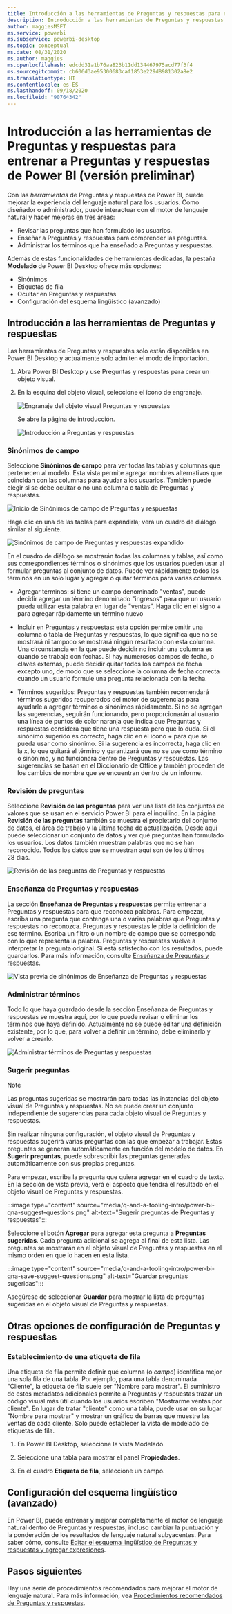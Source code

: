 ```yaml
---
title: Introducción a las herramientas de Preguntas y respuestas para entrenar a Preguntas y respuestas de Power BI (versión preliminar)
description: Introducción a las herramientas de Preguntas y respuestas de Power BI
author: maggiesMSFT
ms.service: powerbi
ms.subservice: powerbi-desktop
ms.topic: conceptual
ms.date: 08/31/2020
ms.author: maggies
ms.openlocfilehash: edcdd31a1b76aa823b11dd134467975acd77f3f4
ms.sourcegitcommit: cb606d3ae95300683caf1853e229d8981302a8e2
ms.translationtype: HT
ms.contentlocale: es-ES
ms.lasthandoff: 09/18/2020
ms.locfileid: "90764342"
---
```

# <a name="intro-to-qa-tooling-to-train-power-bi-qa-preview"></a>Introducción a las herramientas de Preguntas y respuestas para entrenar a Preguntas y respuestas de Power BI (versión preliminar)

Con las *herramientas* de Preguntas y respuestas de Power BI, puede mejorar la experiencia del lenguaje natural para los usuarios. Como diseñador o administrador, puede interactuar con el motor de lenguaje natural y hacer mejoras en tres áreas: 

- Revisar las preguntas que han formulado los usuarios.
- Enseñar a Preguntas y respuestas para comprender las preguntas.
- Administrar los términos que ha enseñado a Preguntas y respuestas.

Además de estas funcionalidades de herramientas dedicadas, la pestaña **Modelado** de Power BI Desktop ofrece más opciones:  

- Sinónimos
- Etiquetas de fila
- Ocultar en Preguntas y respuestas
- Configuración del esquema lingüístico (avanzado)

## <a name="get-started-with-qa-tooling"></a>Introducción a las herramientas de Preguntas y respuestas

Las herramientas de Preguntas y respuestas solo están disponibles en Power BI Desktop y actualmente solo admiten el modo de importación.

1. Abra Power BI Desktop y use Preguntas y respuestas para crear un objeto visual. 
2. En la esquina del objeto visual, seleccione el icono de engranaje. 

    ![Engranaje del objeto visual Preguntas y respuestas](media/q-and-a-tooling-intro/qna-visual-gear.png)

    Se abre la página de introducción.  

    ![Introducción a Preguntas y respuestas](media/q-and-a-tooling-intro/qna-tooling-dialog.png)

### <a name="field-synonyms"></a>Sinónimos de campo

Seleccione **Sinónimos de campo** para ver todas las tablas y columnas que pertenecen al modelo. Esta vista permite agregar nombres alternativos que coincidan con las columnas para ayudar a los usuarios. También puede elegir si se debe ocultar o no una columna o tabla de Preguntas y respuestas.

![Inicio de Sinónimos de campo de Preguntas y respuestas](media/q-and-a-tooling-intro/qna-tooling-field-synonyms-home.png)

Haga clic en una de las tablas para expandirla; verá un cuadro de diálogo similar al siguiente.

![Sinónimos de campo de Preguntas y respuestas expandido](media/q-and-a-tooling-intro/qna-tooling-field-synonyms-expanded.png)

En el cuadro de diálogo se mostrarán todas las columnas y tablas, así como sus correspondientes términos o sinónimos que los usuarios pueden usar al formular preguntas al conjunto de datos. Puede ver rápidamente todos los términos en un solo lugar y agregar o quitar términos para varias columnas. 

- Agregar términos: si tiene un campo denominado "ventas", puede decidir agregar un término denominado "ingresos" para que un usuario pueda utilizar esta palabra en lugar de "ventas". Haga clic en el signo + para agregar rápidamente un término nuevo

- Incluir en Preguntas y respuestas: esta opción permite omitir una columna o tabla de Preguntas y respuestas, lo que significa que no se mostrará ni tampoco se mostrará ningún resultado con esta columna. Una circunstancia en la que puede decidir no incluir una columna es cuando se trabaja con fechas. Si hay numerosos campos de fecha, o claves externas, puede decidir quitar todos los campos de fecha excepto uno, de modo que se seleccione la columna de fecha correcta cuando un usuario formule una pregunta relacionada con la fecha.

- Términos sugeridos: Preguntas y respuestas también recomendará términos sugeridos recuperados del motor de sugerencias para ayudarle a agregar términos o sinónimos rápidamente. Si no se agregan las sugerencias, seguirán funcionando, pero proporcionarán al usuario una línea de puntos de color naranja que indica que Preguntas y respuestas considera que tiene una respuesta pero que lo duda. Si el sinónimo sugerido es correcto, haga clic en el icono + para que se pueda usar como sinónimo. Si la sugerencia es incorrecta, haga clic en la x, lo que quitará el término y garantizará que no se use como término o sinónimo, y no funcionará dentro de Preguntas y respuestas. Las sugerencias se basan en el Diccionario de Office y también proceden de los cambios de nombre que se encuentran dentro de un informe.

### <a name="review-questions"></a>Revisión de preguntas

Seleccione **Revisión de las preguntas** para ver una lista de los conjuntos de valores que se usan en el servicio Power BI para el inquilino. En la página **Revisión de las preguntas** también se muestra el propietario del conjunto de datos, el área de trabajo y la última fecha de actualización. Desde aquí puede seleccionar un conjunto de datos y ver qué preguntas han formulado los usuarios. Los datos también muestran palabras que no se han reconocido. Todos los datos que se muestran aquí son de los últimos 28 días.

![Revisión de las preguntas de Preguntas y respuestas](media/q-and-a-tooling-intro/qna-tooling-review-questions.png)

### <a name="teach-qa"></a>Enseñanza de Preguntas y respuestas

La sección **Enseñanza de Preguntas y respuestas** permite entrenar a Preguntas y respuestas para que reconozca palabras. Para empezar, escriba una pregunta que contenga una o varias palabras que Preguntas y respuestas no reconozca. Preguntas y respuestas le pide la definición de ese término. Escriba un filtro o un nombre de campo que se corresponda con lo que representa la palabra. Preguntas y respuestas vuelve a interpretar la pregunta original. Si está satisfecho con los resultados, puede guardarlos. Para más información, consulte [Enseñanza de Preguntas y respuestas](q-and-a-tooling-teach-q-and-a.md).

![Vista previa de sinónimos de Enseñanza de Preguntas y respuestas](media/q-and-a-tooling-intro/qna-tooling-teach-fixpreview.png)

### <a name="manage-terms"></a>Administrar términos

Todo lo que haya guardado desde la sección Enseñanza de Preguntas y respuestas se muestra aquí, por lo que puede revisar o eliminar los términos que haya definido. Actualmente no se puede editar una definición existente, por lo que, para volver a definir un término, debe eliminarlo y volver a crearlo.

![Administrar términos de Preguntas y respuestas](media/q-and-a-tooling-intro/qna-manage-terms.png)

### <a name="suggest-questions"></a>Sugerir preguntas

> [!NOTE]
> Las preguntas sugeridas se mostrarán para todas las instancias del objeto visual de Preguntas y respuestas. No se puede crear un conjunto independiente de sugerencias para cada objeto visual de Preguntas y respuestas.
> 
> 

Sin realizar ninguna configuración, el objeto visual de Preguntas y respuestas sugerirá varias preguntas con las que empezar a trabajar. Estas preguntas se generan automáticamente en función del modelo de datos. En **Sugerir preguntas**, puede sobrescribir las preguntas generadas automáticamente con sus propias preguntas.

Para empezar, escriba la pregunta que quiera agregar en el cuadro de texto. En la sección de vista previa, verá el aspecto que tendrá el resultado en el objeto visual de Preguntas y respuestas. 

:::image type="content" source="media/q-and-a-tooling-intro/power-bi-qna-suggest-questions.png" alt-text="Sugerir preguntas de Preguntas y respuestas":::
 
Seleccione el botón **Agregar** para agregar esta pregunta a **Preguntas sugeridas**. Cada pregunta adicional se agrega al final de esta lista. Las preguntas se mostrarán en el objeto visual de Preguntas y respuestas en el mismo orden en que lo hacen en esta lista. 

:::image type="content" source="media/q-and-a-tooling-intro/power-bi-qna-save-suggest-questions.png" alt-text="Guardar preguntas sugeridas":::
 
Asegúrese de seleccionar **Guardar** para mostrar la lista de preguntas sugeridas en el objeto visual de Preguntas y respuestas. 

## <a name="other-qa-settings"></a>Otras opciones de configuración de Preguntas y respuestas

### <a name="set-a-row-label"></a>Establecimiento de una etiqueta de fila

Una etiqueta de fila permite definir qué columna (o *campo*) identifica mejor una sola fila de una tabla. Por ejemplo, para una tabla denominada "Cliente", la etiqueta de fila suele ser "Nombre para mostrar". El suministro de estos metadatos adicionales permite a Preguntas y respuestas trazar un código visual más útil cuando los usuarios escriben "Mostrarme ventas por cliente". En lugar de tratar "cliente" como una tabla, puede usar en su lugar "Nombre para mostrar" y mostrar un gráfico de barras que muestre las ventas de cada cliente. Solo puede establecer la vista de modelado de etiquetas de fila. 

1. En Power BI Desktop, seleccione la vista Modelado.

2. Seleccione una tabla para mostrar el panel **Propiedades**.

3. En el cuadro **Etiqueta de fila**, seleccione un campo.

## <a name="configure-the-linguistic-schema-advanced"></a>Configuración del esquema lingüístico (avanzado)

En Power BI, puede entrenar y mejorar completamente el motor de lenguaje natural dentro de Preguntas y respuestas, incluso cambiar la puntuación y la ponderación de los resultados de lenguaje natural subyacentes. Para saber cómo, consulte [Editar el esquema lingüístico de Preguntas y respuestas y agregar expresiones](q-and-a-tooling-advanced.md).

## <a name="next-steps"></a>Pasos siguientes

Hay una serie de procedimientos recomendados para mejorar el motor de lenguaje natural. Para más información, vea [Procedimientos recomendados de Preguntas y respuestas](q-and-a-best-practices.md).
